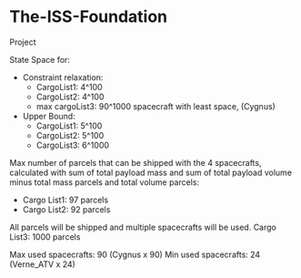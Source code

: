 # The-ISS-Foundation
Project

State Space for:
+ Constraint relaxation:
  + CargoList1:
      4^100
  + CargoList2:
      4^100
  + max cargoList3:
      90^1000
spacecraft with least space, (Cygnus)
+ Upper Bound:
  + CargoList1:
      5^100
  + CargoList2:
      5^100
  + CargoList3:
      6^1000

Max number of parcels that can be shipped with the 4 spacecrafts,
calculated with sum of total payload mass and sum of total payload volume minus total mass parcels and total volume parcels:
+ Cargo List1: 97 parcels
+ Cargo List2: 92 parcels

All parcels will be shipped and multiple spacecrafts will be used.
Cargo List3: 1000 parcels

Max used spacecrafts: 90 (Cygnus x 90)
Min used spacecrafts: 24 (Verne_ATV x 24)
